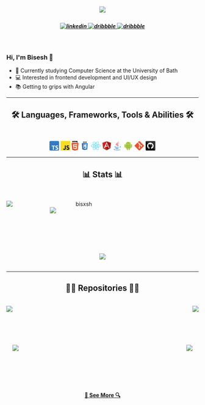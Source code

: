 <h1 align="center">
  <a href="https://git.io/typing-svg">
    <img src="https://readme-typing-svg.herokuapp.com/?lines=Hello,+there!+👋;I'm+Bisesh...;Nice+to+meet+you!&center=true&size=30">
  </a>
</h1>

<h5 align="center">

  <a href="https://linkedin.com/in/bisesh-sitaula" target="_blank">
  <img src=https://img.shields.io/badge/linkedin-%231E77B5.svg?&style=for-the-badge&logo=linkedin&logoColor=white alt=linkedin />
  </a>
  <a href="https://dribbble.com/bisxsh" target="_blank">
  <img src=https://img.shields.io/badge/dribbble-%23E45285.svg?&style=for-the-badge&logo=dribbble&logoColor=white alt=dribbble />
  </a>  
  <a href="https://discordapp.com/channels/@me/Bisxsh#0408/" target="_blank">
  <img src=https://img.shields.io/badge/Discord-7289DA?style=for-the-badge&logo=discord&logoColor=white alt=dribbble />
  </a>


</h5>
<br>

### Hi, I'm Bisesh 👋

- 🔬 Currently studying Computer Science at the University of Bath
- 💻 Interested in frontend development and UI/UX design
- 📚 Getting to grips with Angular
  <br>


<hr>
<h2 align="center">🛠 Languages, Frameworks, Tools & Abilities 🛠</h2>
<br>
<p align="center">
  <code><img title="Typescript" height="25" src="assets//typescript.svg"></code>
  <code><img title="Javascript" height="25" src="assets//javascript.svg"></code>
  <code><img title="HTML5" height="25" src="assets//html5.svg"></code>
  <code><img title="CSS" height="25" src="assets//css.svg"></code>
  <code><img title="React" height="25" src="assets//react-original.svg"></code>
  <code><img title="AngularJS" height="25" src="assets//angular.svg"></code>
  <code><img title="Java" height="25" src="assets//java-original.svg"></code>
  <code><img title="Android" height="25" src="assets//android.svg"></code>
  <code><img title="Git" height="25" src="assets//git-original.svg"></code>
  <code><img title="GitHub" height="25" src="assets//github.svg"></code>
</p>
<hr>

<h2 align="center">📊 Stats 📊</h2>
<br>
<p align=center>
  <div align=center>
    <a href="https://github.com/denvercoder1/github-readme-streak-stats" title="Go to Source">
      <img align="left" width=390 src="https://github-readme-streak-stats.herokuapp.com/?user=bisxsh&theme=react&border=61dafb&hide_border=true" alt="bisxsh" />
    </a>
    <a href="https://github.com/anuraghazra/github-readme-stats" title="Go to Source">
      <img align="right" width=390 src="https://github-readme-stats.vercel.app/api?username=bisxsh&show_icons=true&theme=react&border_color=61dafb&hide_border=true" />
    </a>
  </div>
  <br><br><br><br><br><br><br><br>
  <div align=center>
    <a href="https://github.com/anuraghazra/github-readme-stats">
      <img width=325 align="center" src="https://github-readme-stats.vercel.app/api/top-langs/?username=bisxsh&title_color=61dafb&text_color=ffffff&icon_color=61dafb&bg_color=20232a&layout=compact&border_color=61dafb&hide_border=true" />
    </a>
  </div>
  <br>
  <!-- <img src="https://activity-graph.herokuapp.com/graph?username=bisxsh&theme=react-dark&bg_color=20232a&hide_border=true" width="100%"/> -->
</p>

<hr>

<h2 align="center">👨‍💻 Repositories 👨‍💻</h2>
<br>
<div width="100%" align="center">
  <a align="left" href="https://github.com/Bisxsh/WhosThatPixelmon" title="WhosThatPixelmon"><img align="left" height="125" src="https://github-readme-stats.vercel.app/api/pin/?username=bisxsh&repo=WhosThatPixelmon&theme=react&border_color=57BCDA&border_radius=10"></a><a align="right" href="https://github.com/bisxsh/BathHack" title="Bath Hack"><img align="right" height="125" src="https://github-readme-stats.vercel.app/api/pin/?username=mansatCode&repo=BathHack&theme=react&border_color=57BCDA&border_radius=10"></a>
</div>
<br/><br/><br/><br/><br/><br/>
<div width="100%" align="center">
  <a align="left" href="https://github.com/bisxsh/unlock-bath" title="Unlock-Bath"><img align="left" height="125" src="https://github-readme-stats.vercel.app/api/pin/?username=bisxsh&repo=unlock-bath&theme=react&border_color=57BCDA&border_radius=10"></a>
  <a align="right" href="https://github.com/Bisxsh/angular-todo-list" title="Angular To-Do List"><img align="right" height="125" src="https://github-readme-stats.vercel.app/api/pin/?username=bisxsh&repo=angular-todo-list&theme=react&border_color=57BCDA&border_radius=10"></a>
</div>
<br><br><br><br><br><br>
<h4 align="center">
  <a href="https://github.com/bisxsh?tab=repositories" title="Show Repositories">🔎 See More 🔍</a>
</h4>
